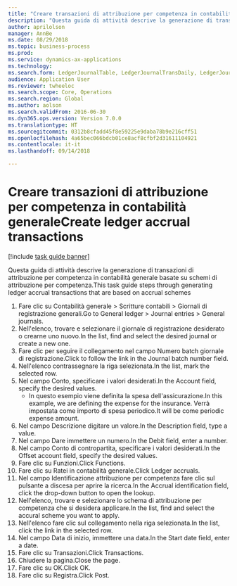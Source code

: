 ```yaml
--- 
title: "Creare transazioni di attribuzione per competenza in contabilità generale"
description: "Questa guida di attività descrive la generazione di transazioni di attribuzione per competenza in contabilità generale basate su schemi di attribuzione per competenza."
author: aprilolson
manager: AnnBe
ms.date: 08/29/2018
ms.topic: business-process
ms.prod: 
ms.service: dynamics-ax-applications
ms.technology: 
ms.search.form: LedgerJournalTable, LedgerJournalTransDaily, LedgerJournalTransAccrual, LedgerJournalTransAccrualTrans
audience: Application User
ms.reviewer: twheeloc
ms.search.scope: Core, Operations
ms.search.region: Global
ms.author: aolson
ms.search.validFrom: 2016-06-30
ms.dyn365.ops.version: Version 7.0.0
ms.translationtype: HT
ms.sourcegitcommit: 0312b8cfadd45f8e59225e9daba78b9e216cff51
ms.openlocfilehash: 4a65bec066bdcb01ce8acf8cfbf2d31611104921
ms.contentlocale: it-it
ms.lasthandoff: 09/14/2018

---
```

# <a name="create-ledger-accrual-transactions"></a><span data-ttu-id="69b0f-103">Creare transazioni di attribuzione per competenza in contabilità generale</span><span class="sxs-lookup"><span data-stu-id="69b0f-103">Create ledger accrual transactions</span></span>

[!include [task guide banner](../../includes/task-guide-banner.md)]

<span data-ttu-id="69b0f-104">Questa guida di attività descrive la generazione di transazioni di attribuzione per competenza in contabilità generale basate su schemi di attribuzione per competenza.</span><span class="sxs-lookup"><span data-stu-id="69b0f-104">This task guide steps through generating ledger accrual transactions that are based on accrual schemes</span></span>

1. <span data-ttu-id="69b0f-105">Fare clic su Contabilità generale > Scritture contabili > Giornali di registrazione generali.</span><span class="sxs-lookup"><span data-stu-id="69b0f-105">Go to General ledger > Journal entries > General journals.</span></span>
2. <span data-ttu-id="69b0f-106">Nell'elenco, trovare e selezionare il giornale di registrazione desiderato o crearne uno nuovo.</span><span class="sxs-lookup"><span data-stu-id="69b0f-106">In the list, find and select the desired journal or create a new one.</span></span>
3. <span data-ttu-id="69b0f-107">Fare clic per seguire il collegamento nel campo Numero batch giornale di registrazione.</span><span class="sxs-lookup"><span data-stu-id="69b0f-107">Click to follow the link in the Journal batch number field.</span></span>
4. <span data-ttu-id="69b0f-108">Nell'elenco contrassegnare la riga selezionata.</span><span class="sxs-lookup"><span data-stu-id="69b0f-108">In the list, mark the selected row.</span></span>
5. <span data-ttu-id="69b0f-109">Nel campo Conto, specificare i valori desiderati.</span><span class="sxs-lookup"><span data-stu-id="69b0f-109">In the Account field, specify the desired values.</span></span>
    * <span data-ttu-id="69b0f-110">In questo esempio viene definita la spesa dell'assicurazione.</span><span class="sxs-lookup"><span data-stu-id="69b0f-110">In this example, we are defining the expense for the insurance.</span></span> <span data-ttu-id="69b0f-111">Verrà impostata come importo di spesa periodico.</span><span class="sxs-lookup"><span data-stu-id="69b0f-111">It will be come periodic expense amount.</span></span>  
6. <span data-ttu-id="69b0f-112">Nel campo Descrizione digitare un valore.</span><span class="sxs-lookup"><span data-stu-id="69b0f-112">In the Description field, type a value.</span></span>
7. <span data-ttu-id="69b0f-113">Nel campo Dare immettere un numero.</span><span class="sxs-lookup"><span data-stu-id="69b0f-113">In the Debit field, enter a number.</span></span>
8. <span data-ttu-id="69b0f-114">Nel campo Conto di contropartita, specificare i valori desiderati.</span><span class="sxs-lookup"><span data-stu-id="69b0f-114">In the Offset account field, specify the desired values.</span></span>
9. <span data-ttu-id="69b0f-115">Fare clic su Funzioni.</span><span class="sxs-lookup"><span data-stu-id="69b0f-115">Click Functions.</span></span>
10. <span data-ttu-id="69b0f-116">Fare clic su Ratei in contabilità generale.</span><span class="sxs-lookup"><span data-stu-id="69b0f-116">Click Ledger accruals.</span></span>
11. <span data-ttu-id="69b0f-117">Nel campo Identificazione attribuzione per competenza fare clic sul pulsante a discesa per aprire la ricerca.</span><span class="sxs-lookup"><span data-stu-id="69b0f-117">In the Accrual identification field, click the drop-down button to open the lookup.</span></span>
12. <span data-ttu-id="69b0f-118">Nell'elenco, trovare e selezionare lo schema di attribuzione per competenza che si desidera applicare.</span><span class="sxs-lookup"><span data-stu-id="69b0f-118">In the list, find and select the accural scheme you want to apply.</span></span>
13. <span data-ttu-id="69b0f-119">Nell'elenco fare clic sul collegamento nella riga selezionata.</span><span class="sxs-lookup"><span data-stu-id="69b0f-119">In the list, click the link in the selected row.</span></span>
14. <span data-ttu-id="69b0f-120">Nel campo Data di inizio, immettere una data.</span><span class="sxs-lookup"><span data-stu-id="69b0f-120">In the Start date field, enter a date.</span></span>
15. <span data-ttu-id="69b0f-121">Fare clic su Transazioni.</span><span class="sxs-lookup"><span data-stu-id="69b0f-121">Click Transactions.</span></span>
16. <span data-ttu-id="69b0f-122">Chiudere la pagina.</span><span class="sxs-lookup"><span data-stu-id="69b0f-122">Close the page.</span></span>
17. <span data-ttu-id="69b0f-123">Fare clic su OK.</span><span class="sxs-lookup"><span data-stu-id="69b0f-123">Click OK.</span></span>
18. <span data-ttu-id="69b0f-124">Fare clic su Registra.</span><span class="sxs-lookup"><span data-stu-id="69b0f-124">Click Post.</span></span>


